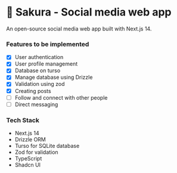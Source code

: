 # 🌸 Sakura - Social media web app

An open-source social media web app built with Next.js 14.

### Features to be implemented

- [x] User authentication
- [x] User profile management
- [x] Database on turso
- [x] Manage database using Drizzle
- [x] Validation using zod
- [x] Creating posts
- [ ] Follow and connect with other people
- [ ] Direct messaging

### Tech Stack
- Next.js 14
- Drizzle ORM
- Turso for SQLite database
- Zod for validation
- TypeScript
- Shadcn UI
